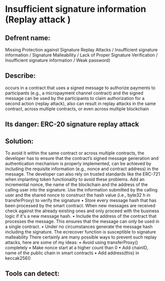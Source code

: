 # Insufficient signature information (Replay attack )

## Defrent name:
Missing Protection against Signature Replay Attacks / Insufficient signature information / Signature Malleability / Lack of Proper Signature Verification / Insufficient signature information / Weak password)

## Describe: 

occurs in a contract that uses a signed message to authorize payments to participants (e.g., a micropayment channel contract) and the signed message can be used by the participants to claim authorization for a second action (replay attack), also can result in replay attacks in the same contract, across multiple contracts, or even across multiple blockchain

## Its danger: ERC-20 signature replay attack

## Solution: 
To avoid it within the same contract or across multiple contracts, the developer has to ensure that the contract’s signed message generation and authentication mechanism is properly implemented,  can be achieved by including the requisite information (e.g., nonce and contract address) in the message. The developer can also rely on trusted standards like the ERC-721 when implanting token functionality to avoid these problems.
Add an incremental nonce, the name of the blockchain and the address of the calling user into the signature. Use the information submitted by the calling user and the shared nonce to construct the hash value (i.e., byte32 h in transferProxy) to verify the signature
•	Store every message hash that has been processed by the smart contract. When new messages are received check against the already existing ones and only proceed with the business logic if it's a new message hash.
•	Include the address of the contract that processes the message. This ensures that the message can only be used in a single contract.
•	Under no circumstances generate the message hash including the signature. The ecrecover function is susceptible to signature malleability
There certainly are many possible ways to prevent such replay attacks, here are some of my ideas:
•	Avoid using transferProxy() completely
•	Make nonce start at a higher count than 0
•	Add chainID, name of the public chain in smart contracts
•	Add address(this) in keccak256()

## Tools can detect:  


